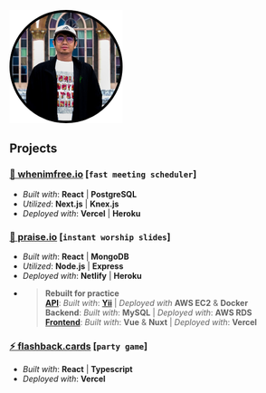![alt text](https://github.com/missiontide/missiontide/blob/main/avatar.png?raw=true)

## Projects

### [📆 whenimfree.io](https://whenimfree.io/) \[`fast meeting scheduler`]
- _Built with_: **React** | **PostgreSQL**
- _Utilized_: **Next.js** | **Knex.js**
- _Deployed with_: **Vercel** | **Heroku**

### [🎵 praise.io](https://praise.io/) \[`instant worship slides`]
- _Built with_: **React** | **MongoDB**
- _Utilized_: **Node.js** | **Express**
- _Deployed with_: **Netlify** | **Heroku**
- > __Rebuilt for practice__  
[**API**](http://ec2-44-200-144-164.compute-1.amazonaws.com:8888/): _Built with_: [**Yii**](https://github.com/missiontide/praise-io-yii) | _Deployed with_ **AWS EC2** & **Docker**  
**Backend**: _Built with_: **MySQL** | _Deployed with_: **AWS RDS**  
[**Frontend**](https://praise-io-q7au4xfbt-missiontide.vercel.app/): _Built with_: **Vue** & **Nuxt** | _Deployed with_: **Vercel**

### [⚡ flashback.cards](https://flashback-cards.vercel.app/) \[`party game`]
- _Built with_: **React** | **Typescript**
- _Deployed with_: **Vercel**
